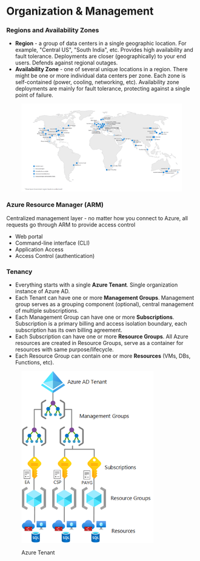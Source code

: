 # Organization & Management

### Regions and Availability Zones

* **Region** - a group of data centers in a single geographic location. For example, "Central US", "South India", etc. Provides high availability and fault tolerance. Deployments are closer (geographically) to your end users. Defends against regional outages.
* **Availability Zone** - one of several unique locations in a region. There might be one or more individual data centers per zone. Each zone is self-contained (power, cooling, networking, etc). Availability zone deployments are mainly for fault tolerance, protecting against a single point of failure.

<figure><img src="../../.gitbook/assets/image.png" alt=""><figcaption></figcaption></figure>

### Azure Resource Manager (ARM)

Centralized management layer - no matter how you connect to Azure, all requests go through ARM to provide access control

* Web portal
* Command-line interface (CLI)
* Application Access
* Access Control (authentication)

### Tenancy

* Everything starts with a single **Azure Tenant**. Single organization instance of Azure AD.
* Each Tenant can have one or more **Management Groups**. Management group serves as a grouping component (optional), central management of multiple subscriptions.
* Each Management Group can have one or more **Subscriptions**. Subscription is a primary billing and access isolation boundary, each subscription has its own billing agreement.
* Each Subscription can have one or more **Resource Groups**. All Azure resources are created in Resource Groups, serve as a container for resources with same purpose/lifecycle.
* Each Resource Group can contain one or more **Resources** (VMs, DBs, Functions, etc).

<figure><img src="../../.gitbook/assets/image (1).png" alt=""><figcaption><p>Azure Tenant</p></figcaption></figure>

### &#x20;

